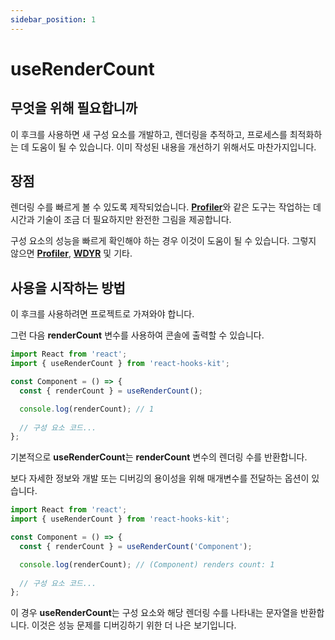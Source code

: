 ```yaml
---
sidebar_position: 1
---
```


# useRenderCount

## 무엇을 위해 필요합니까

이 후크를 사용하면 새 구성 요소를 개발하고, 렌더링을 추적하고, 프로세스를 최적화하는 데 도움이 될 수 있습니다. 이미 작성된 내용을 개선하기 위해서도 마찬가지입니다.

## 장점

렌더링 수를 빠르게 볼 수 있도록 제작되었습니다. [**Profiler**](https://ru.reactjs.org/docs/profiler.html)와 같은 도구는 작업하는 데 시간과 기술이 조금 더 필요하지만 완전한 그림을 제공합니다.

구성 요소의 성능을 빠르게 확인해야 하는 경우 이것이 도움이 될 수 있습니다. 그렇지 않으면 [**Profiler**](https://reactjs.org/docs/profiler.html), [**WDYR**](https://www.npmjs.com/package/@welldone-software/why-did-you-render) 및 기타.

## 사용을 시작하는 방법

이 후크를 사용하려면 프로젝트로 가져와야 합니다.

그런 다음 **renderCount** 변수를 사용하여 콘솔에 출력할 수 있습니다.

```jsx
import React from 'react';
import { useRenderCount } from 'react-hooks-kit';

const Component = () => {
  const { renderCount } = useRenderCount();

  console.log(renderCount); // 1
  
  // 구성 요소 코드...
};
```

기본적으로 **useRenderCount**는 **renderCount** 변수의 렌더링 수를 반환합니다.

보다 자세한 정보와 개발 또는 디버깅의 용이성을 위해 매개변수를 전달하는 옵션이 있습니다.

```jsx
import React from 'react';
import { useRenderCount } from 'react-hooks-kit';

const Component = () => {
  const { renderCount } = useRenderCount('Component');

  console.log(renderCount); // (Component) renders count: 1
  
  // 구성 요소 코드...
};
```

이 경우 **useRenderCount**는 구성 요소와 해당 렌더링 수를 나타내는 문자열을 반환합니다. 이것은 성능 문제를 디버깅하기 위한 더 나은 보기입니다.
